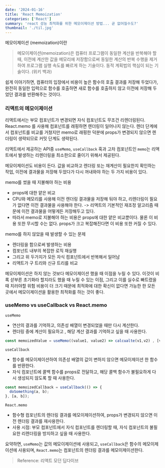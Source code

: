 ```yaml
---
date: '2024-01-16'
title: 'React Memoization'
categories: ['React']
summary: 'react 성능 최적화를 위한 메모이제이션 방법... 곧 없어질수도?'
thumbnail: './til.jpg'
---
```


메모이제이션 (memoization)이란

> 메모이제이션(memoization)은 컴퓨터 프로그램이 동일한 계산을 반복해야 할 때, 이전에 계산한 값을 메모리에 저장함으로써 동일한 계산의 반복 수행을 제거하여 프로그램 실행 속도를 빠르게 하는 기술이다. 동적 계획법의 핵심이 되는 기술이다. (위키 백과)

쉽게 이야기하면, 컴퓨터의 입장에서 비용이 높은 함수의 호출 결과를 저장해 두었다가, 완전히 동일한 입력으로 함수를 호출하면 새로 함수를 호출하지 않고 이전에 저장해 두었던 결과를 반환해주는 것이다.

### 리액트의 메모이제이션

리액트에서는 부모 컴포넌트가 변경되면 자식 컴포넌트도 무조건 리렌더링된다. React.memo 를 사용해 컴포넌트를 래핑하면 렌더링이 일어나지 않는다. 렌더 단계에서 컴포넌트를 비교를 거쳤지만 memo로 래핑한 덕분에 props가 변경되지 않으면 렌더링이 생략되므로 커밋 단계도 생략된다.

리액트에서 제공하는 API중 `useMemo`, `useCallback` 훅과 고차 컴포넌트인 `memo`는 리액트에서 발생하는 리렌더링을 최소한으로 줄이기 위해서 제공된다.

메모이제이션도 비용이 든다. 값을 비교하고 렌더링 또는 재계산이 필요한지 확인하는 작업, 이전에 결과물을 저장해 두었다가 다시 꺼내와야 하는 두 가지 비용이 있다.

memo를 썼을 때 지불해야 하는 비용
- props에 대한 얕은 비교
- CPU와 메모리를 사용해 이전 렌더링 결과물을 저장해 둬야 하고, 리렌더링이 필요가 없다면 이전 결과물을 사용해야 한다. -> 리액트의 기본적인 재조정 알고리즘 때문에 이전 결과물을 어떻게든 저장해두고 있다.
- 따라서 memo로 지불해야 하는 비용은 props에 대한 얕은 비교뿐이다. 물론 이 비용 또한 무시할 수는 없다. props가 크고 복잡해진다면 이 비용 또한 커질 수 있다.

memo를 하지 않았을 때 발생할 수 있는 문제
- 렌더링을 함으로써 발생하는 비용
- 컴포넌트 내부의 복잡한 로직 재실행
- 그리고 위 두가지가 모든 자식 컴포넌트에서 반복해서 일어남
- 리액트가 구 트리와 신규 트리를 비교

메모이제이션은 하지 않는 것보다 메모이제이션 했을 때 이점을 누릴 수 있다. 이것이 비록 섣부른 초기화라 할지라도 했을 때 누릴 수 있는 이점, 그리고 이를 실수로 빠트렸을 때 치러야할 위험 비용이 더 크기 때문에 최적화에 대한 확신이 없다면 가능한 한 모든 곳에서 메모이제이션을 활용한 최적화를 하는 것이 좋다.

### useMemo vs useCallback vs React.memo

`useMemo`
- 연산의 결과를 기억하고, 의존성 배열이 변경되었을 때만 다시 계산한다.
- 렌더링 중에 계산이 필요하고 , 해당 계산 결과를 기억하고 싶을 때 사용한다.
```js
const memoizedValue = useMemo((value1, value2) => calcualte(v1,v2) , [v1, v2])
```

`useCallback`
- 함수를 메모이제이션하여 의존성 배열의 값이 변하지 않으면 메모이제이션 한 함수를 반환한다.
- 자식 컴포넌트에 콜백 함수를 props로 전달하고, 해당 콜백 함수가 불필요하게 다시 생성되지 않도록 할 때 사용한다.
```js
const memoizedCallback = useCallback(() => {
  doSomething(a, b);
}, [a, b]);
```

`React.memo`
- 함수형 컴포넌트의 렌더링 결과를 메모이제이션하여, props가 변경되지 않으면 이전 렌더링 결과를 재사용한다.
- 사용 시점: 부모 컴포넌트에서 자식 컴포넌트를 렌더링할 때, 자식 컴포넌트의 불필요한 리렌더링을 방지하고 싶을 때 사용한다.

요약하면, `useMemo`는 값의 메모이제이션에 사용되고, `useCallback`은 함수의 메모이제이션에 사용되며, `React.memo`는 컴포넌트의 렌더링 결과를 메모이제이션한다.

> Reference: 리액트 모던 딥다이브